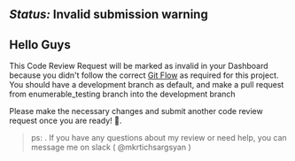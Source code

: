 ## _Status:_ Invalid submission warning

## Hello Guys


This Code Review Request will be marked as invalid in your Dashboard because you didn't follow the correct [Git Flow](https://microverse.pathwright.com/library/fast-track-curriculum/69047/path/step/59882084/) as required for this project. You should have a development branch as default, and make a pull request from enumerable_testing branch into the development branch

Please make the necessary changes and submit another code review request once you are ready! :slightly_smiling_face:.


> ps: . If you have any questions about my review or need help, you can message me on slack ( @mkrtichsargsyan )
